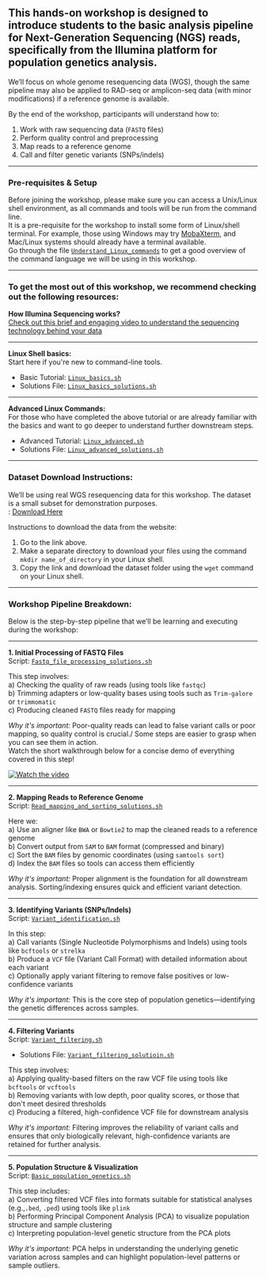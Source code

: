 ## This hands-on workshop is designed to introduce students to the basic analysis pipeline for Next-Generation Sequencing (NGS) reads, specifically from the Illumina platform for population genetics analysis.  
We’ll focus on whole genome resequencing data (WGS), though the same pipeline may also be applied to RAD-seq or amplicon-seq data (with minor modifications) if a reference genome is available.

By the end of the workshop, participants will understand how to:

1. Work with raw sequencing data (`FASTQ` files)  
2. Perform quality control and preprocessing  
3. Map reads to a reference genome  
4. Call and filter genetic variants (SNPs/indels)

---

###  Pre-requisites & Setup  
Before joining the workshop, please make sure you can access a Unix/Linux shell environment, as all commands and tools will be run from the command line.  
It is a pre-requisite for the workshop to install some form of Linux/shell terminal. For example, those using Windows may try [MobaXterm](https://mobaxterm.mobatek.net), and Mac/Linux systems should already have a terminal available.  
Go through the file [`Understand_Linux_commands`](https://github.com/PoODL-CES/Genomics_learning_workshop/blob/main/Understand_Linux%20_commands) to get a good overview of the command language we will be using in this workshop.


---

###  To get the most out of this workshop, we recommend checking out the following resources:

**How Illumina Sequencing works?**   
[Check out this brief and engaging video to understand the sequencing technology behind your data](https://www.youtube.com/watch?v=fCd6B5HRaZ8)


---

**Linux Shell basics:**  
Start here if you're new to command-line tools.  

- Basic Tutorial: [`Linux_basics.sh`](https://github.com/PoODL-CES/Genomics_learning_workshop/blob/main/Linux_basics.sh)  
- Solutions File: [`Linux_basics_solutions.sh`](https://github.com/PoODL-CES/Genomics_learning_workshop/blob/main/Linux_basics_solutions.sh)

---

**Advanced Linux Commands:**  
For those who have completed the above tutorial or are already familiar with the basics and want to go deeper to understand further downstream steps.

- Advanced Tutorial: [`Linux_advanced.sh`](https://github.com/PoODL-CES/Genomics_learning_workshop/blob/main/Linux_advanced.sh)  
- Solutions File: [`Linux_advanced_solutions.sh`](https://github.com/PoODL-CES/Genomics_learning_workshop/blob/main/Linux_advanced_solutions.sh)

---

### Dataset Download Instructions:

We’ll be using real WGS resequencing data for this workshop. The dataset is a small subset for demonstration purposes.  
: [Download Here](https://zenodo.org/records/14258052)
 

Instructions to download the data from the website:  
1. Go to the link above.  
2. Make a separate directory to download your files using the command `mkdir name_of_directory` in your Linux shell.  
3. Copy the link and download the dataset folder using the `wget` command on your Linux shell.

---

### Workshop Pipeline Breakdown:

Below is the step-by-step pipeline that we’ll be learning and executing during the workshop:

---

**1. Initial Processing of FASTQ Files**  
Script: [`Fastq_file_processing_solutions.sh`](https://github.com/PoODL-CES/Genomics_learning_workshop/blob/main/Fastq_file_processing_solutions.sh)
  
This step involves:  
a) Checking the quality of raw reads (using tools like `fastqc`)  
b) Trimming adapters or low-quality bases using tools such as `Trim-galore` or `trimmomatic`  
c) Producing cleaned `FASTQ` files ready for mapping  

 *Why it's important:* Poor-quality reads can lead to false variant calls or poor mapping, so quality control is crucial./
Some steps are easier to grasp when you can see them in action.  
Watch the short walkthrough below for a concise demo of everything covered in this step!


[![Watch the video](https://img.youtube.com/vi/lUk5Ju3vCDM/hqdefault.jpg)](https://www.youtube.com/watch?v=lUk5Ju3vCDM)


---

**2. Mapping Reads to Reference Genome**  
Script: [`Read_mapping_and_sorting_solutions.sh`](https://github.com/PoODL-CES/Genomics_learning_workshop/blob/main/Read_mapping_and_sorting_solutions.sh)
  
Here we:  
a) Use an aligner like `BWA` or `Bowtie2` to map the cleaned reads to a reference genome  
b) Convert output from `SAM` to `BAM` format (compressed and binary)  
c) Sort the `BAM` files by genomic coordinates (using `samtools sort`)  
d) Index the `BAM` files so tools can access them efficiently  

 *Why it's important:* Proper alignment is the foundation for all downstream analysis. Sorting/indexing ensures quick and efficient variant detection.

---

**3. Identifying Variants (SNPs/Indels)**  
Script: [`Variant_identification.sh`](https://github.com/PoODL-CES/Genomics_learning_workshop/blob/main/Variant_identification.sh)
  
In this step:  
a) Call variants (Single Nucleotide Polymorphisms and Indels) using tools like `bcftools` or `strelka`  
b) Produce a `VCF` file (Variant Call Format) with detailed information about each variant  
c) Optionally apply variant filtering to remove false positives or low-confidence variants  

 *Why it's important:* This is the core step of population genetics—identifying the genetic differences across samples.

---

 **4. Filtering Variants**  
Script: [`Variant_filtering.sh`](https://github.com/PoODL-CES/Genomics_learning_workshop/blob/main/Variant_filtering.sh)
- Solutions File: [`Variant_filtering_solutioin.sh`](https://github.com/PoODL-CES/Genomics_learning_workshop/blob/main/Variant_filtering_solution.sh)

  
This step involves:  
a) Applying quality-based filters on the raw VCF file using tools like `bcftools` or `vcftools`  
b) Removing variants with low depth, poor quality scores, or those that don't meet desired thresholds  
c) Producing a filtered, high-confidence VCF file for downstream analysis  

*Why it's important:* Filtering improves the reliability of variant calls and ensures that only biologically relevant, high-confidence variants are retained for further analysis.

---

**5. Population Structure & Visualization**  
Script: [`Basic_population_genetics.sh`](https://github.com/PoODL-CES/Genomics_learning_workshop/blob/main/Basic_population_genetics.sh)

This step includes:  
a) Converting filtered VCF files into formats suitable for statistical analyses (e.g.,`.bed`, `.ped`) using tools like `plink`  
b) Performing Principal Component Analysis (PCA) to visualize population structure and sample clustering  
c) Interpreting population-level genetic structure from the PCA plots  

*Why it's important:* PCA helps in understanding the underlying genetic variation across samples and can highlight population-level patterns or sample outliers.

